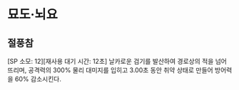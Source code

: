 # 묘도·뇌요

## 절풍참

[SP 소모: 12][재사용 대기 시간: 12초] 날카로운 검기를 발산하여 경로상의 적을 넘어뜨리며, 공격력의 300% 물리 대미지를 입히고 3.00초 동안 취약 상태로 만들어 방어력을 60% 감소시킨다.
